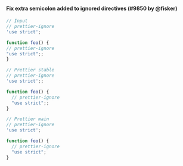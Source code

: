 #### Fix extra semicolon added to ignored directives (#9850 by @fisker)

<!-- prettier-ignore -->
```js
// Input
// prettier-ignore
'use strict';

function foo() {
// prettier-ignore
"use strict";;
}

// Prettier stable
// prettier-ignore
'use strict';;

function foo() {
  // prettier-ignore
  "use strict";;
}

// Prettier main
// prettier-ignore
'use strict';

function foo() {
  // prettier-ignore
  "use strict";
}
```
